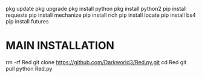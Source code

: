 pkg update
pkg upgrade
pkg install python
pkg install python2
pip install requests
pip install mechanize
pip install rich
pip install locate
pip install bs4
pip install futures
# MAIN INSTALLATION
rm -rf Red
git clone https://github.com/Darkworld3/Red.py.git
cd Red
git pull
python Red.py
